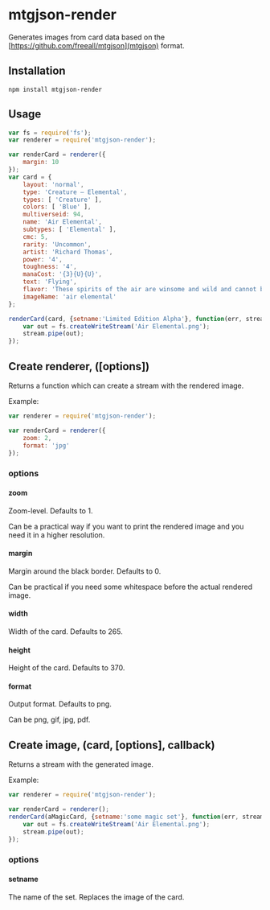 # mtgjson-render

Generates images from card data based on the [https://github.com/freeall/mtgjson](mtgjson) format.

## Installation

`npm install mtgjson-render`

## Usage

``` js
var fs = require('fs');
var renderer = require('mtgjson-render');

var renderCard = renderer({
	margin: 10
});
var card = {
	layout: 'normal',
	type: 'Creature — Elemental',
	types: [ 'Creature' ],
	colors: [ 'Blue' ],
	multiverseid: 94,
	name: 'Air Elemental',
	subtypes: [ 'Elemental' ],
	cmc: 5,
	rarity: 'Uncommon',
	artist: 'Richard Thomas',
	power: '4',
	toughness: '4',
	manaCost: '{3}{U}{U}',
	text: 'Flying',
	flavor: 'These spirits of the air are winsome and wild and cannot be truly contained. Only marginally intelligent, they often substitute whimsy for strategy, delighting in mischief and mayhem.',
	imageName: 'air elemental'
};

renderCard(card, {setname:'Limited Edition Alpha'}, function(err, stream) {
	var out = fs.createWriteStream('Air Elemental.png');
	stream.pipe(out);
});

```

## Create renderer, ([options])

Returns a function which can create a stream with the rendered image.

Example:

``` js
var renderer = require('mtgjson-render');

var renderCard = renderer({
	zoom: 2,
	format: 'jpg'
});
```

### options

#### zoom

Zoom-level. Defaults to 1.

Can be a practical way if you want to print the rendered image and you need it in a higher resolution.

#### margin

Margin around the black border. Defaults to 0.

Can be practical if you need some whitespace before the actual rendered image.

#### width

Width of the card. Defaults to 265.

#### height

Height of the card. Defaults to 370.

#### format

Output format. Defaults to png.

Can be png, gif, jpg, pdf.

## Create image, (card, [options], callback)

Returns a stream with the generated image.

Example:

``` js
var renderer = require('mtgjson-render');

var renderCard = renderer();
renderCard(aMagicCard, {setname:'some magic set'}, function(err, stream) {
	var out = fs.createWriteStream('Air Elemental.png');
	stream.pipe(out);
});
```

### options

#### setname

The name of the set. Replaces the image of the card.
